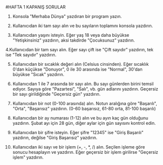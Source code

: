 ﻿#HAFTA 1 KAPANIŞ SORULAR

1. Konsola "Merhaba Dünya" yazdıran bir program yazın.

2. Kullanıcıdan iki tam sayı alın ve bu sayıların toplamını konsola yazdırın.

3. Kullanıcıdan yaşını isteyin. Eğer yaş 18 veya daha büyükse "Yetişkinsiniz" yazdırın, aksi takdirde "Çocuksunuz" yazdırın.

4.Kullanıcıdan bir tam sayı alın. Eğer sayı çift ise "Çift sayıdır" yazdırın, tek ise "Tek sayıdır" yazdırın.

5. Kullanıcıdan bir sıcaklık değeri alın (Celsius cinsinden). Eğer sıcaklık 0'dan küçükse "Donuyor", 0 ile 30 arasında ise "Normal", 30'dan büyükse "Sıcak" yazdırın.

6. Kullanıcıdan 1 ile 7 arasında bir sayı alın. Bu sayı günlerden birini temsil ediyor. Sayıya göre "Pazartesi", "Salı", vb. gün adlarını yazdırın. Geçersiz bir sayı girildiğinde "Geçersiz gün" yazdırın.

7. Kullanıcıdan bir not (0-100 arasında) alın. Notun aralığına göre "Başarılı", "Orta", "Başarısız" yazdırın. (0-60 başarısız, 61-80 orta, 81-100 başarılı)

8. Kullanıcıdan bir ay numarası (1-12) alın ve bu ayın kaç gün olduğunu yazdırın. Şubat ayı için 28 gün, diğer aylar için gün sayısını kontrol edin.

9. Kullanıcıdan bir şifre isteyin. Eğer şifre "12345" ise "Giriş Başarılı" yazdırın, değilse "Giriş Başarısız" yazdırın.

10. Kullanıcıdan iki sayı ve bir işlem (+, -, *, /) alın. Seçilen işleme göre sonucu hesaplayın ve yazdırın. Eğer geçersiz bir işlem girilirse "Geçersiz işlem" yazdırın.